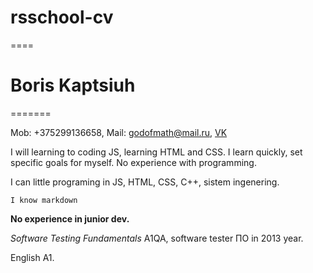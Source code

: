 # rsschool-cv
====

# Boris Kaptsiuh
=======

Mob: +375299136658, Mail: godofmath@mail.ru, [VK](https://vk.com/b.kaptyug "Link to VK")

I will learning to coding JS, learning HTML and CSS. I learn quickly, set specific goals for myself. No experience with programming.

I can little programing in JS, HTML, CSS, C++, sistem ingenering.

`I know markdown`

**No experience in junior dev.**

*Software Testing Fundamentals* A1QA, software tester ПО in 2013 year.

English A1.